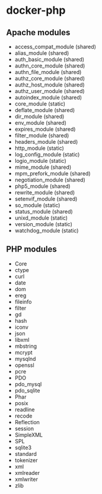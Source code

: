 # docker-php

## Apache modules

* access_compat_module (shared)
* alias_module (shared)
* auth_basic_module (shared)
* authn_core_module (shared)
* authn_file_module (shared)
* authz_core_module (shared)
* authz_host_module (shared)
* authz_user_module (shared)
* autoindex_module (shared)
* core_module (static)
* deflate_module (shared)
* dir_module (shared)
* env_module (shared)
* expires_module (shared)
* filter_module (shared)
* headers_module (shared)
* http_module (static)
* log_config_module (static)
* logio_module (static)
* mime_module (shared)
* mpm_prefork_module (shared)
* negotiation_module (shared)
* php5_module (shared)
* rewrite_module (shared)
* setenvif_module (shared)
* so_module (static)
* status_module (shared)
* unixd_module (static)
* version_module (static)
* watchdog_module (static)

## PHP modules

* Core
* ctype
* curl
* date
* dom
* ereg
* fileinfo
* filter
* gd
* hash
* iconv
* json
* libxml
* mbstring
* mcrypt
* mysqlnd
* openssl
* pcre
* PDO
* pdo_mysql
* pdo_sqlite
* Phar
* posix
* readline
* recode
* Reflection
* session
* SimpleXML
* SPL
* sqlite3
* standard
* tokenizer
* xml
* xmlreader
* xmlwriter
* zlib

